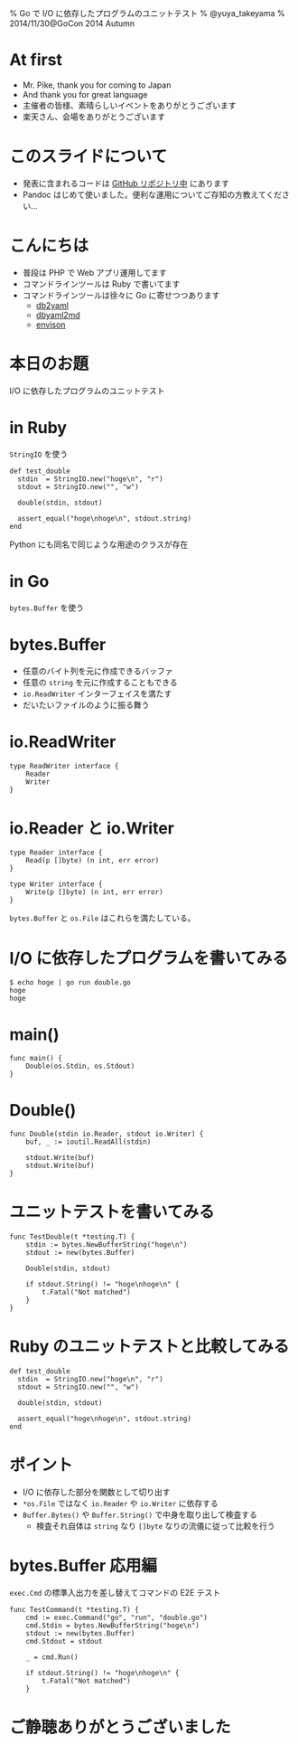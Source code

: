 % Go で I/O に依存したプログラムのユニットテスト
% @yuya_takeyama
% 2014/11/30@GoCon 2014 Autumn

# At first

* Mr. Pike, thank you for coming to Japan
* And thank you for great language
* 主催者の皆様、素晴らしいイベントをありがとうございます
* 楽天さん、会場をありがとうございます

# このスライドについて

* 発表に含まれるコードは [GitHub リポジトリ中](https://github.com/yuya-takeyama/presentations/tree/master/2014/11/30/gocon_2014_autumn) にあります
* Pandoc はじめて使いました。便利な運用についてご存知の方教えてください...

# こんにちは

* 普段は PHP で Web アプリ運用してます
* コマンドラインツールは Ruby で書いてます
* コマンドラインツールは徐々に Go に寄せつつあります
    * [db2yaml](https://github.com/yuya-takeyama/db2yaml)
    * [dbyaml2md](https://github.com/yuya-takeyama/dbyaml2md)
    * [envjson](https://github.com/yuya-takeyama/envjson)

# 本日のお題

I/O に依存したプログラムのユニットテスト

# in Ruby

`StringIO` を使う

~~~~ {.ruby}
def test_double
  stdin  = StringIO.new("hoge\n", "r")
  stdout = StringIO.new("", "w")

  double(stdin, stdout)

  assert_equal("hoge\nhoge\n", stdout.string)
end
~~~~

Python にも同名で同じような用途のクラスが存在

# in Go

`bytes.Buffer` を使う

# bytes.Buffer

* 任意のバイト列を元に作成できるバッファ
* 任意の `string` を元に作成することもできる
* `io.ReadWriter` インターフェイスを満たす
* だいたいファイルのように振る舞う

# io.ReadWriter

~~~~ {.go}
type ReadWriter interface {
	Reader
	Writer
}
~~~~

# io.Reader と io.Writer

~~~~ {.go}
type Reader interface {
	Read(p []byte) (n int, err error)
}

type Writer interface {
	Write(p []byte) (n int, err error)
}
~~~~

`bytes.Buffer` と `os.File` はこれらを満たしている。

# I/O に依存したプログラムを書いてみる

~~~~
$ echo hoge | go run double.go
hoge
hoge
~~~~

# main()

~~~~ {.go}
func main() {
	Double(os.Stdin, os.Stdout)
}
~~~~

# Double()

~~~~ {.go}
func Double(stdin io.Reader, stdout io.Writer) {
	buf, _ := ioutil.ReadAll(stdin)

	stdout.Write(buf)
	stdout.Write(buf)
}
~~~~

# ユニットテストを書いてみる

~~~~ {.go}
func TestDouble(t *testing.T) {
	stdin := bytes.NewBufferString("hoge\n")
	stdout := new(bytes.Buffer)

	Double(stdin, stdout)

	if stdout.String() != "hoge\nhoge\n" {
		t.Fatal("Not matched")
	}
}
~~~~

# Ruby のユニットテストと比較してみる

~~~~ {.ruby}
def test_double
  stdin  = StringIO.new("hoge\n", "r")
  stdout = StringIO.new("", "w")

  double(stdin, stdout)

  assert_equal("hoge\nhoge\n", stdout.string)
end
~~~~

# ポイント

* I/O に依存した部分を関数として切り出す
* `*os.File` ではなく `io.Reader` や `io.Writer` に依存する
* `Buffer.Bytes()` や `Buffer.String()` で中身を取り出して検査する
    * 検査それ自体は `string` なり `[]byte` なりの流儀に従って比較を行う

# bytes.Buffer 応用編

`exec.Cmd` の標準入出力を差し替えてコマンドの E2E テスト

~~~~ {.go}
func TestCommand(t *testing.T) {
	cmd := exec.Command("go", "run", "double.go")
	cmd.Stdin = bytes.NewBufferString("hoge\n")
	stdout := new(bytes.Buffer)
	cmd.Stdout = stdout

	_ = cmd.Run()

	if stdout.String() != "hoge\nhoge\n" {
		t.Fatal("Not matched")
	}
~~~~

# ご静聴ありがとうございました

